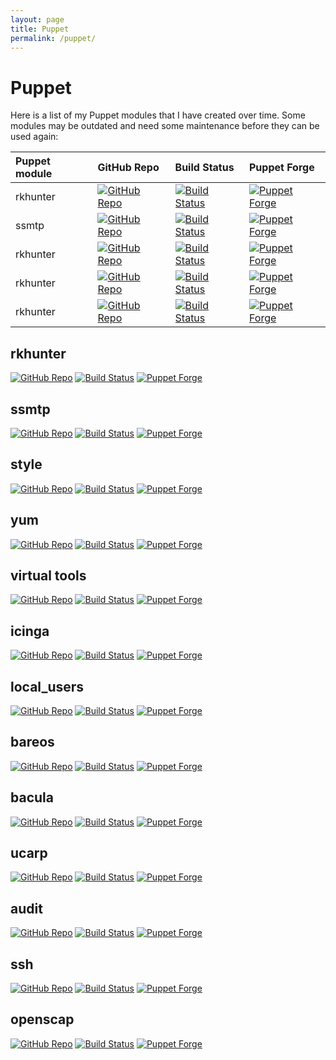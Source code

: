 ```yaml
---
layout: page
title: Puppet
permalink: /puppet/
---
```


# Puppet

Here is a list of my Puppet modules that I have created over time. Some modules may be outdated and need some maintenance before they can be used again:

| Puppet module | GitHub Repo | Build Status | Puppet Forge |
|:--------------|:------------|:-------------|:-------------|
| rkhunter      | [![GitHub Repo](https://img.shields.io/github/last-commit/thbe/puppet-rkhunter.svg)](https://github.com/thbe/puppet-rkhunter) | [![Build Status](https://travis-ci.org/thbe/puppet-rkhunter.png?branch=master)](https://travis-ci.org/thbe/puppet-rkhunter) | [![Puppet Forge](https://img.shields.io/puppetforge/v/thbe/rkhunter.svg)](https://forge.puppetlabs.com/thbe/rkhunter) |
| ssmtp         | [![GitHub Repo](https://img.shields.io/github/last-commit/thbe/puppet-rkhunter.svg)](https://github.com/thbe/puppet-rkhunter) | [![Build Status](https://travis-ci.org/thbe/puppet-rkhunter.png?branch=master)](https://travis-ci.org/thbe/puppet-rkhunter) | [![Puppet Forge](https://img.shields.io/puppetforge/v/thbe/rkhunter.svg)](https://forge.puppetlabs.com/thbe/rkhunter) |
| rkhunter      | [![GitHub Repo](https://img.shields.io/github/last-commit/thbe/puppet-rkhunter.svg)](https://github.com/thbe/puppet-rkhunter) | [![Build Status](https://travis-ci.org/thbe/puppet-rkhunter.png?branch=master)](https://travis-ci.org/thbe/puppet-rkhunter) | [![Puppet Forge](https://img.shields.io/puppetforge/v/thbe/rkhunter.svg)](https://forge.puppetlabs.com/thbe/rkhunter) |
| rkhunter      | [![GitHub Repo](https://img.shields.io/github/last-commit/thbe/puppet-rkhunter.svg)](https://github.com/thbe/puppet-rkhunter) | [![Build Status](https://travis-ci.org/thbe/puppet-rkhunter.png?branch=master)](https://travis-ci.org/thbe/puppet-rkhunter) | [![Puppet Forge](https://img.shields.io/puppetforge/v/thbe/rkhunter.svg)](https://forge.puppetlabs.com/thbe/rkhunter) |
| rkhunter      | [![GitHub Repo](https://img.shields.io/github/last-commit/thbe/puppet-rkhunter.svg)](https://github.com/thbe/puppet-rkhunter) | [![Build Status](https://travis-ci.org/thbe/puppet-rkhunter.png?branch=master)](https://travis-ci.org/thbe/puppet-rkhunter) | [![Puppet Forge](https://img.shields.io/puppetforge/v/thbe/rkhunter.svg)](https://forge.puppetlabs.com/thbe/rkhunter) |


## rkhunter
[![GitHub Repo](https://img.shields.io/github/last-commit/thbe/puppet-rkhunter.svg)](https://github.com/thbe/puppet-rkhunter)
[![Build Status](https://travis-ci.org/thbe/puppet-rkhunter.png?branch=master)](https://travis-ci.org/thbe/puppet-rkhunter)
[![Puppet Forge](https://img.shields.io/puppetforge/v/thbe/rkhunter.svg)](https://forge.puppetlabs.com/thbe/rkhunter)

## ssmtp
[![GitHub Repo](https://img.shields.io/github/last-commit/thbe/puppet-ssmtp.svg)](https://github.com/thbe/puppet-ssmtp)
[![Build Status](https://travis-ci.org/thbe/puppet-ssmtp.png?branch=master)](https://travis-ci.org/thbe/puppet-ssmtp)
[![Puppet Forge](https://img.shields.io/puppetforge/v/thbe/ssmtp.svg)](https://forge.puppetlabs.com/thbe/ssmtp)

## style
[![GitHub Repo](https://img.shields.io/github/last-commit/thbe/puppet-style.svg)](https://github.com/thbe/puppet-style)
[![Build Status](https://travis-ci.org/thbe/puppet-style.png?branch=master)](https://travis-ci.org/thbe/puppet-style)
[![Puppet Forge](https://img.shields.io/puppetforge/v/thbe/style.svg)](https://forge.puppetlabs.com/thbe/style)

## yum
[![GitHub Repo](https://img.shields.io/github/last-commit/thbe/puppet-yum.svg)](https://github.com/thbe/puppet-yum)
[![Build Status](https://travis-ci.org/thbe/puppet-yum.png?branch=master)](https://travis-ci.org/thbe/puppet-yum)
[![Puppet Forge](https://img.shields.io/puppetforge/v/thbe/yum.svg)](https://forge.puppetlabs.com/thbe/yum)

## virtual tools
[![GitHub Repo](https://img.shields.io/github/last-commit/thbe/puppet-virtual.svg)](https://github.com/thbe/puppet-virtual)
[![Build Status](https://travis-ci.org/thbe/puppet-virtual.png?branch=master)](https://travis-ci.org/thbe/puppet-virtual)
[![Puppet Forge](https://img.shields.io/puppetforge/v/thbe/virtual.svg)](https://forge.puppetlabs.com/thbe/virtual)

## icinga
[![GitHub Repo](https://img.shields.io/github/last-commit/thbe/puppet-icinga.svg)](https://github.com/thbe/puppet-icinga)
[![Build Status](https://travis-ci.org/thbe/puppet-icinga.png?branch=master)](https://travis-ci.org/thbe/puppet-icinga)
[![Puppet Forge](https://img.shields.io/puppetforge/v/thbe/icinga.svg)](https://forge.puppetlabs.com/thbe/icinga)

## local_users
[![GitHub Repo](https://img.shields.io/github/last-commit/thbe/puppet-local_users.svg)](https://github.com/thbe/puppet-local_users)
[![Build Status](https://travis-ci.org/thbe/puppet-local_users.png?branch=master)](https://travis-ci.org/thbe/puppet-local_users)
[![Puppet Forge](https://img.shields.io/puppetforge/v/thbe/local_users.svg)](https://forge.puppetlabs.com/thbe/local_users)

## bareos
[![GitHub Repo](https://img.shields.io/github/last-commit/thbe/puppet-bareos.svg)](https://github.com/thbe/puppet-bareos)
[![Build Status](https://travis-ci.org/thbe/puppet-bareos.png?branch=master)](https://travis-ci.org/thbe/puppet-bareos)
[![Puppet Forge](https://img.shields.io/puppetforge/v/thbe/bareos.svg)](https://forge.puppetlabs.com/thbe/bareos)

## bacula
[![GitHub Repo](https://img.shields.io/github/last-commit/thbe/puppet-bacula.svg)](https://github.com/thbe/puppet-bacula)
[![Build Status](https://travis-ci.org/thbe/puppet-bacula.png?branch=master)](https://travis-ci.org/thbe/puppet-bacula)
[![Puppet Forge](https://img.shields.io/puppetforge/v/thbe/bacula.svg)](https://forge.puppetlabs.com/thbe/bacula)

## ucarp
[![GitHub Repo](https://img.shields.io/github/last-commit/thbe/puppet-ucarp.svg)](https://github.com/thbe/puppet-ucarp)
[![Build Status](https://travis-ci.org/thbe/puppet-ucarp.png?branch=master)](https://travis-ci.org/thbe/puppet-ucarp)
[![Puppet Forge](https://img.shields.io/puppetforge/v/thbe/ucarp.svg)](https://forge.puppetlabs.com/thbe/ucarp)

## audit
[![GitHub Repo](https://img.shields.io/github/last-commit/thbe/puppet-audit.svg)](https://github.com/thbe/puppet-audit)
[![Build Status](https://travis-ci.org/thbe/puppet-audit.png?branch=master)](https://travis-ci.org/thbe/puppet-audit)
[![Puppet Forge](https://img.shields.io/puppetforge/v/thbe/audit.svg)](https://forge.puppetlabs.com/thbe/audit)

## ssh
[![GitHub Repo](https://img.shields.io/github/last-commit/thbe/puppet-ssh.svg)](https://github.com/thbe/puppet-ssh)
[![Build Status](https://travis-ci.org/thbe/puppet-ssh.png?branch=master)](https://travis-ci.org/thbe/puppet-ssh)
[![Puppet Forge](https://img.shields.io/puppetforge/v/thbe/ssh.svg)](https://forge.puppetlabs.com/thbe/ssh)

## openscap
[![GitHub Repo](https://img.shields.io/github/last-commit/thbe/puppet-openscap.svg)](https://github.com/thbe/puppet-openscap)
[![Build Status](https://travis-ci.org/thbe/puppet-openscap.png?branch=master)](https://travis-ci.org/thbe/puppet-openscap)
[![Puppet Forge](https://img.shields.io/puppetforge/v/thbe/openscap.svg)](https://forge.puppetlabs.com/thbe/openscap)
